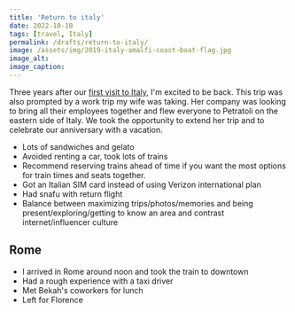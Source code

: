```yaml
---
title: 'Return to italy'
date: 2022-10-10
tags: [travel, Italy]
permalink: /drafts/return-to-italy/
image: /assets/img/2019-italy-amalfi-coast-boat-flag.jpg
image_alt: 
image_caption:
---
```



Three years after our [first visit to Italy](/blog/2019/11/27/we-traveled-to-italy/), I'm excited to be back. This trip was also prompted by a work trip my wife was taking. Her company was looking to bring all their employees together and flew everyone to Petratoli on the eastern side of Italy. We took the opportunity to extend her trip and to celebrate our anniversary with a vacation.

- Lots of sandwiches and gelato
- Avoided renting a car, took lots of trains
- Recommend reserving trains ahead of time if you want the most options for train times and seats together.
- Got an Italian SIM card instead of using Verizon international plan
- Had snafu with return flight
- Balance between maximizing trips/photos/memories and being present/exploring/getting to know an area and contrast internet/influencer culture

## Rome

- I arrived in Rome around noon and took the train to downtown
- Had a rough experience with a taxi driver
- Met Bekah's coworkers for lunch
- Left for Florence
